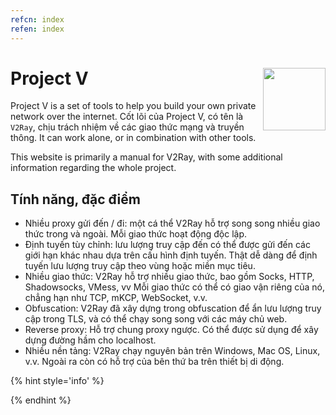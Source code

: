 ```yaml
---
refcn: index
refen: index
---
```


# Project V <img style="float: right;" width="100" height="100" src="/resources/v2ray_1024.png" />

Project V is a set of tools to help you build your own private network over the internet. Cốt lõi của Project V, có tên là `V2Ray`, chịu trách nhiệm về các giao thức mạng và truyền thông. It can work alone, or in combination with other tools.

This website is primarily a manual for V2Ray, with some additional information regarding the whole project.

## Tính năng, đặc điểm

* Nhiều proxy gửi đến / đi: một cá thể V2Ray hỗ trợ song song nhiều giao thức trong và ngoài. Mỗi giao thức hoạt động độc lập.
* Định tuyến tùy chỉnh: lưu lượng truy cập đến có thể được gửi đến các giới hạn khác nhau dựa trên cấu hình định tuyến. Thật dễ dàng để định tuyến lưu lượng truy cập theo vùng hoặc miền mục tiêu.
* Nhiều giao thức: V2Ray hỗ trợ nhiều giao thức, bao gồm Socks, HTTP, Shadowsocks, VMess, vv Mỗi giao thức có thể có giao vận riêng của nó, chẳng hạn như TCP, mKCP, WebSocket, v.v.
* Obfuscation: V2Ray đã xây dựng trong obfuscation để ẩn lưu lượng truy cập trong TLS, và có thể chạy song song với các máy chủ web.
* Reverse proxy: Hỗ trợ chung proxy ngược. Có thể được sử dụng để xây dựng đường hầm cho localhost.
* Nhiều nền tảng: V2Ray chạy nguyên bản trên Windows, Mac OS, Linux, v.v. Ngoài ra còn có hỗ trợ của bên thứ ba trên thiết bị di động.

{% hint style='info' %}

</p> 

{% endhint %}